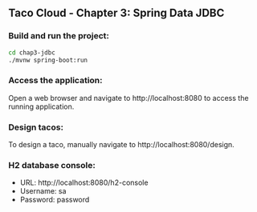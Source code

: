 ## Taco Cloud - Chapter 3: Spring Data JDBC

### Build and run the project:
```bash
cd chap3-jdbc
./mvnw spring-boot:run
```
### Access the application:
Open a web browser and navigate to http://localhost:8080 to access the running application.

### Design tacos:
To design a taco, manually navigate to http://localhost:8080/design.

### H2 database console:
* URL: http://localhost:8080/h2-console
* Username: sa
* Password: password

